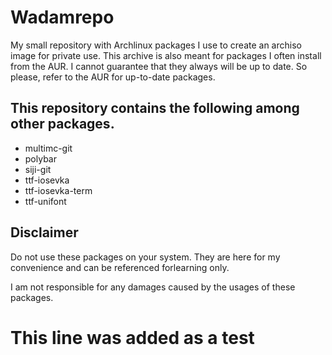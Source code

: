 # Wadamrepo

My small repository with Archlinux packages I use to create an archiso image for private use. This archive is also meant for packages I often install from the AUR. I cannot guarantee that they always will be up to date. So please, refer to the AUR for up-to-date packages.

## This repository contains the following among other packages.

- multimc-git
- polybar
- siji-git
- ttf-iosevka
- ttf-iosevka-term
- ttf-unifont

## Disclaimer
Do not use these packages on your system. They are here for my convenience and can be referenced forlearning only.

I am not responsible for any damages caused by the usages of these packages.

# This line was added as a test
